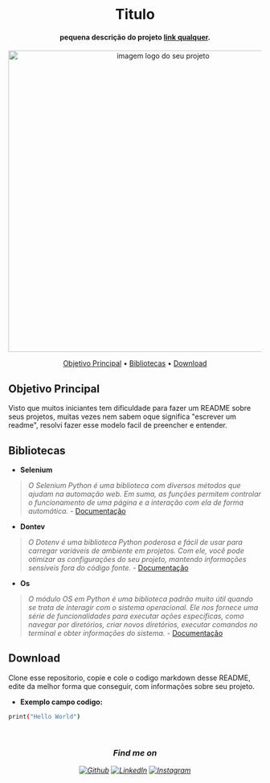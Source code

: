 
<h1 align="center">
  <br>
<!--   <img src="https://o.remove.bg/downloads/8627e5f8-24fd-4f91-b50f-5edd850290e9/VYUOzavSHKjBxTKAa4LA_cover-removebg-preview.png" alt="Imagem generica python, chrome, selenium" width="300"></a> -->
  <br>
 Titulo
  <br>
</h1>

<h4 align="center">pequena descrição do projeto <a href="https://github.com/whosbea" target="_blank">link qualquer</a>.</h4>

<div align= "center">
  <img src="https://camo.githubusercontent.com/f1c0fc76d120f760664938edd8e1818f9d407b03f8ce7d306e12094d8853b6a0/687474703a2f2f692e696d6775722e636f6d2f6337476d414a662e706e67" alt="imagem logo do seu projeto" width="600"></a>
  <br>
</div>
<!-- link pros topicos -->
<p align="center"> 
  <a href="#objetivo-principal">Objetivo Principal</a> •
  <a href="#bibliotecas">Bibliotecas</a> •
  <a href="#download">Download</a> 
</p>

## Objetivo Principal

Visto que muitos iniciantes tem dificuldade para fazer um README sobre seus projetos, muitas vezes nem sabem oque significa "escrever um readme", resolvi fazer esse modelo facil de preencher e entender.

## Bibliotecas
<!-- Aqui fale um pouco sobre as bibliotecas que você ultilizou no projeto -->
- **Selenium**<br>
>_O Selenium Python é uma biblioteca com diversos métodos que ajudam na automação web. Em suma, as funções permitem controlar o funcionamento de uma página e a interação com ela de forma automática._ - [Documentação](https://www.selenium.dev/pt-br/documentation/overview/)

- **Dontev**<br>
>_O Dotenv é uma biblioteca Python poderosa e fácil de usar para carregar variáveis de ambiente em projetos. Com ele, você pode otimizar as configurações do seu projeto, mantendo informações sensíveis fora do código fonte._ - [Documentação](https://www.npmjs.com/package/dotenv)

- **Os**<br>
>_O módulo OS em Python é uma biblioteca padrão muito útil quando se trata de interagir com o sistema operacional. Ele nos fornece uma série de funcionalidades para executar ações específicas, como navegar por diretórios, criar novos diretórios, executar comandos no terminal e obter informações do sistema._ - [Documentação](https://docs.python.org/pt-br/3/library/os.html)


## Download

Clone esse repositorio, copie e cole o codigo markdown desse README, edite da melhor forma que conseguir, com informações sobre seu projeto.
- **Exemplo campo codigo:**
```bash
print("Hello World")

```
<br>
<i>
<!-- Edite esse campo com suas redes sociais e formas de contato! -->
<h3 align="center">Find me on</h3>
<p align="center"><a 
href="https://github.com/whosbea" target="_blank"><img alt="Github" 
src="https://img.shields.io/badge/GitHub-%2312100E.svg?&style=for-the-badge&logo=Github&logoColor=white" /></a> <a 
href="https://www.linkedin.com/in/beatriz-barreto-8b0076261/" target="_blank"><img alt="LinkedIn" 
src="https://img.shields.io/badge/linkedin-%2312100E.svg?&style=for-the-badge&logo=linkedin&logoColor=blue" /></a> <a 
href="https://www.instagram.com/whosbea3/" target="_blank"><img alt="Instagram" 
src="https://img.shields.io/badge/Instagram-%2312100E?logo=instagram&.svg?&style=for-the-badge&logoColor=white" /></a><br>
</p>


